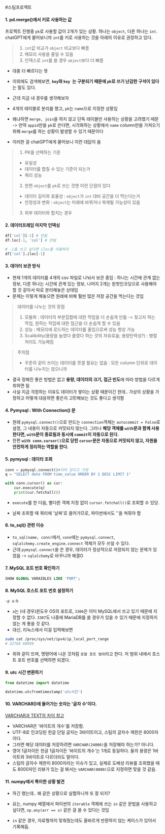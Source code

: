 #스팀프로젝트 

#### 1. pd.merge()에서 키로 사용하는 값
프로젝트 진행중 `pk`로 사용할 값이 2개가 있는 상황. 하나는 `object`, 다른 하나는 `int`.
chatGPT에게 물어보니까 `int`를 키로 사용하는 것을 아래의 이유로 권장하고 있다.
> 1. `int`값 비교가 `object` 비교보다 빠름
> 2. 메모리 사용을 줄일 수 있음
> 3. 인덱스로 `int`를 쓸 경우 `object`보다 더 빠름

- 대충 더 빠르다는 뜻 
- 이외에도 검색해보면, **`key`와 `key `는 구분되기 때문에 `pk`로 쓰기 난감한 구석이 있다**는 말도 있다. 

- 근데 지금 내 경우를 생각해보자
- 4개의 테이블로 분리를 했고, `pk`는 `name`으로 지정한 상황임
- 왜냐하면 `merge, join`을 하지 않고 단독 테이블만 사용하는 상황을 고려했기 때문 -> 만약 `appid`만을 `pk`로 쓴다면, 시각화하는 상황에서 `name` column만을 가져오기 위해 `merge`를 하는 상황이 발생할 수 있기 때문이다
- 이러한 걸 chatGPT에게 물어보니 이런 대답이 옴
> 1. PK를 선택하는 기준
> - 유일성
> - 데이터를 합칠 수 있는 기준이 되는가
> - 쿼리 성능
> 2. 한편 `object`를 `pk`로 쓰는 것엔 이런 단점이 있다
> - 데이터 길이와 효율성 : `object`가 `int` 대비 공간을 더 먹는다는거
> - 안정성과 변화 : `object`는 미래에 바뀌거나 복제될 가능성이 있음 
> 3. 외부 데이터와 합치는 경우

#### 2. 데이터프레임 마지막 인덱싱
```python
df['col'][-1] # 안됨
df.loc[-1, 'col'] # 안됨

# -1을 쓰고 싶다면 iloc를 이용하자
df['col'].iloc[-1]
```

#### 3. 데이터 보관 방식
- 현재 1개의 데이터를 4개의 csv 파일로 나눠서 보관 중임 : 하나는 시간에 관계 없는 정보, 다른 하나는 시간에 관계 있는 정보, 나머지 2개는 원핫인코딩으로 사용해야 할 것 같아서 따로 분리해놓은 상태임
- 문제는 이렇게 해놓으면 원래에 비해 훨씬 많은 저장 공간을 먹는다는 것임

> 데이터를 나누는 것의 장점
> 1. 모듈화 : 데이터의 부분집합에 대한 작업을 더 손쉽게 만듦 -> 찾고자 하는 작업, 원하는 작업에 대한 접근을 더 손쉽게 할 수 있음
> 2. 성능 : 메모리에 로드하는 데이터를 줄임으로써 성능 향상 가능
> 3. Scalibility(용량을 늘였다 줄였다 하는 것의 자유로움; 용량탄력성?) : 병렬처리도 가능해짐

> 주의점
> - 꾸준히 같이 쓰이는 데이터를 쪼갤 필요는 없음 : 모든 column 단위로 데이터를 나누지는 않으니까

- 결국 정해진 좋은 방법은 없고 **용량, 데이터의 크기, 접근 빈도**에 따라 방법을 다르게 취하면 됨
- 사실 지금 걱정하는 이유도 데이터가 쌓이는 상황 때문이긴 한데.. 가상의 상황을 가정하고 어떻게 대응하면 좋은지 고민해보는 것도 좋다고 생각함


#### 4. Pymysql : With Connection() 문
- 원래 `pymysql.connect()`으로 만드는 `connection`객체는 `autocommit = False`로 설정, 그 내용이 자동으로 커밋되지 않는다. 그러나 **해당 객체를 `with`문과 함께 사용한다면, `with`문이 종료됨과 동시에 `commit`이 자동으로 된다.**
- 한편 **`with conn.cursor()`으로 닫힌 `cursor`문은 자동으로 커밋되지 않고, 자원을 안전하게 정리하는 역할을 한다.**

#### 5. pymysql : 데이터 조회
```python
conn = pymysql.connect()#이미 있다고 가정
q = "SELECT date FROM time_value ORDER BY 1 DESC LIMIT 1"

with conn.cursor() as cur:
	cur.execute(q)
	print(cur.fetchall()) 
```
- `execute`를 한 다음, 별다른 객체 지정 없이 `cursor.fetchall()`로 조회할 수 있당.

- 날짜 조회할 때 쿼리에 '날짜'로 들어가므로, 파이썬에서도 ''을 쳐줘야 함

#### 6. to_sql() 관련 이슈
- `to_sql(name, conn)`에서, `conn`에는 `pymysql.connect`, `sqlalchemy.create_engine.connect` 객체가 모두 쓰일 수 있다.
- 근데 `pymysql.connect`을 쓴 경우, 데이터가 정상적으로 저장되지 않는 문제가 있었음 -> `sqlalchemy`로 바꾸니까 해결O


#### 7. MySQL 포트 번호 확인하기
```sql
SHOW GLOBAL VARAIBLES LIKE 'PORT';
```

#### 8. MySQL 호스트 포트 번호 설정하기
```sh
-p a:b
```
- `a`는 (내 경우)윈도우 OS의 포트로, `3306`은 이미 MySQL에서 쓰고 있기 때문에 지정할 수 없다. `3307`도 나중에 MariaDB를 쓸 경우가 있을 수 있기 때문에 지정하지 않는 게 좋을 것 같다.
- 대신, 리눅스에서 이걸 입력해보면
```sh
sudo cat /proc/sys/net/ipv4/ip_local_port_range
# 32768 60999
```
- 위와 같이 뜨며, 명령어에 나온 것처럼 `로컬 포트 범위`라고 한다. 저 범위 내에서 호스트 포트 번호를 선택하면 되겠다.

#### 9. utc 시간 변환하기
```python
from datetime import datetime

datetime.utcfromtimestamp('utc시간')
```


#### 10. VARCHAR()에 들어가는 숫자는 '글자 수'이다.
[VARCHAR과 TEXT의 차이 참고](https://leezzangmin.tistory.com/49)
- VARCHAR은 '바이트의 개수'를 저장함. 
- UTF-8로 인코딩된 한글 단일 글자는 3바이트이고, 스팀의 글자수 제한은 8000자이다.
- 그러면 해당 데이터를 저장하려면 `VARCHAR(24000)`을 저장해야 하는가? 아니다.
- 영어 1글자이든 한글 1글자이든 '바이트의 개수'는 1개로 동일하다. 둘의 용량은 1바이트와 3바이트로 다르더라도 말이다.
- 스팀의 글자수 제한이 8000자라는 이슈가 있고, 실제로 도배성 리뷰를 조회했을 때도 8000자인 리뷰가 있는 걸 봐서는 `VARCHAR(8000)`으로 지정하면 맞을 것 같음.

#### 11. numpy에서 특이한 상황 발견
- 하긴 했는데.. 왜 같은 상황으로 실험하니까 또 잘 되지?

- 요는, numpy 배열에서 파이썬의 `iterable` 객체에 쓰는 `in` 같은 문법을 사용하고 싶다면, `np.any(arr == x)` 같은 걸 쓸 수 있다는 것임
- `in` 같은 경우, 자료형까지 맞춰줬는데도 올바르게 반환하지 않는 케이스가 있어서 기록해둠.